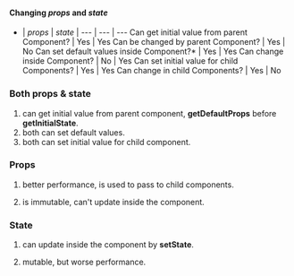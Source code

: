 #### Changing _props_ and _state_

- | _props_ | _state_ | 
--- | --- | --- 
Can get initial value from parent Component? | Yes | Yes
Can be changed by parent Component? | Yes | No
Can set default values inside Component?* | Yes | Yes
Can change inside Component? | No | Yes
Can set initial value for child Components? | Yes | Yes
Can change in child Components? | Yes | No

### Both props & state

1. can get initial value from parent component, **getDefaultProps** before **getInitialState**.
2. both can set default values.
3. both can set initial value for child component.


### Props

1. better performance, is used to pass to child components.

2. is immutable, can't update inside the component.

### State

1. can update inside the component by **setState**.

2. mutable, but worse performance.
 

 
